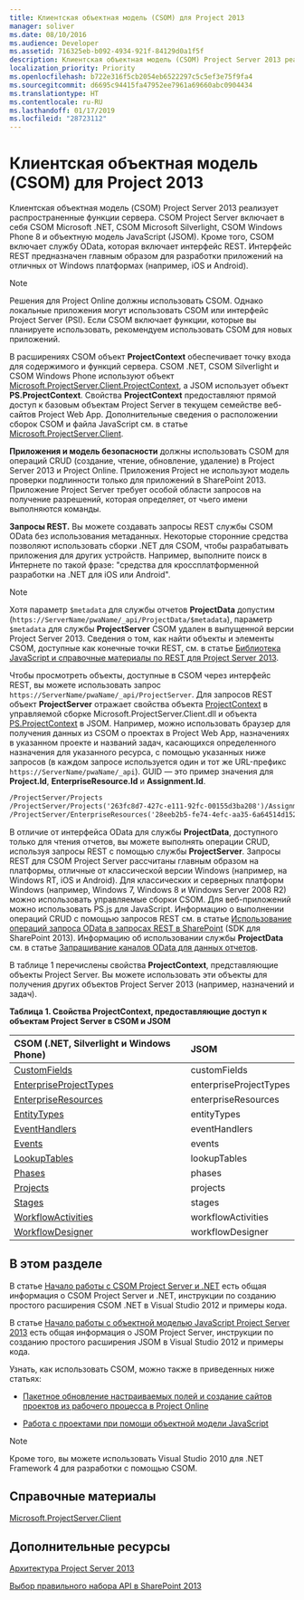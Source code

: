 ```yaml
---
title: Клиентская объектная модель (CSOM) для Project 2013
manager: soliver
ms.date: 08/10/2016
ms.audience: Developer
ms.assetid: 716325eb-b092-4934-921f-84129d0a1f5f
description: Клиентская объектная модель (CSOM) Project Server 2013 реализует распространенные функции сервера. CSOM Project Server включает в себя CSOM Microsoft .NET, CSOM Microsoft Silverlight, CSOM Windows Phone 8 и объектную модель JavaScript (JSOM). Кроме того, CSOM включает службу OData, которая включает интерфейс REST. Интерфейс REST предназначен главным образом для разработки приложений на отличных от Windows платформах (например, iOS и Android).
localization_priority: Priority
ms.openlocfilehash: b722e316f5cb2054eb6522297c5c5ef3e75f9fa4
ms.sourcegitcommit: d6695c94415fa47952ee7961a69660abc0904434
ms.translationtype: HT
ms.contentlocale: ru-RU
ms.lasthandoff: 01/17/2019
ms.locfileid: "28723112"
---
```

# <a name="client-side-object-model-csom-for-project-2013"></a>Клиентская объектная модель (CSOM) для Project 2013

Клиентская объектная модель (CSOM) Project Server 2013 реализует распространенные функции сервера. CSOM Project Server включает в себя CSOM Microsoft .NET, CSOM Microsoft Silverlight, CSOM Windows Phone 8 и объектную модель JavaScript (JSOM). Кроме того, CSOM включает службу OData, которая включает интерфейс REST. Интерфейс REST предназначен главным образом для разработки приложений на отличных от Windows платформах (например, iOS и Android).
  
> [!NOTE]
> Решения для Project Online должны использовать CSOM. Однако локальные приложения могут использовать CSOM или интерфейс Project Server (PSI). Если CSOM включает функции, которые вы планируете использовать, рекомендуем использовать CSOM для новых приложений. 
  
В расширениях CSOM объект **ProjectContext** обеспечивает точку входа для содержимого и функций сервера. CSOM .NET, CSOM Silverlight и CSOM Windows Phone используют объект [Microsoft.ProjectServer.Client.ProjectContext](https://msdn.microsoft.com/library/Microsoft.ProjectServer.Client.ProjectContext.aspx), а JSOM использует объект **PS.ProjectContext**. Свойства **ProjectContext** предоставляют прямой доступ к базовым объектам Project Server в текущем семействе веб-сайтов Project Web App. Дополнительные сведения о расположении сборок CSOM и файла JavaScript см. в статье [Microsoft.ProjectServer.Client](https://msdn.microsoft.com/library/Microsoft.ProjectServer.Client.aspx). 
  
 **Приложения и модель безопасности** должны использовать CSOM для операций CRUD (создание, чтение, обновление, удаление) в Project Server 2013 и Project Online. Приложения Project не используют модель проверки подлинности только для приложений в SharePoint 2013. Приложение Project Server требует особой области запросов на получение разрешений, которая определяет, от чьего имени выполняются команды. 
  
 **Запросы REST.** Вы можете создавать запросы REST службы CSOM OData без использования метаданных. Некоторые сторонние средства позволяют использовать сборки .NET для CSOM, чтобы разрабатывать приложения для других устройств. Например, выполните поиск в Интернете по такой фразе: "средства для кроссплатформенной разработки на .NET для iOS или Android". 
  
> [!NOTE]
> Хотя параметр `$metadata` для службы отчетов **ProjectData** допустим (`https://ServerName/pwaName/_api/ProjectData/$metadata`), параметр `$metadata` для службы **ProjectServer** CSOM удален в выпущенной версии Project Server 2013. Сведения о том, как найти объекты и элементы CSOM, доступные как конечные точки REST, см. в статье [Библиотека JavaScript и справочные материалы по REST для Project Server 2013](javascript-library-and-rest-reference-for-project-server-2013.md). 
  
Чтобы просмотреть объекты, доступные в CSOM через интерфейс REST, вы можете использовать запрос `https://ServerName/pwaName/_api/ProjectServer`. Для запросов REST объект **ProjectServer** отражает свойства объекта [ProjectContext](https://msdn.microsoft.com/library/Microsoft.ProjectServer.Client.ProjectContext.aspx) в управляемой сборке Microsoft.ProjectServer.Client.dll и объекта [PS.ProjectContext](https://msdn.microsoft.com/library/a490b675-a845-ee94-3877-b99ada9bf2b0%28Office.15%29.aspx) в JSOM. Например, можно использовать браузер для получения данных из CSOM о проектах в Project Web App, назначениях в указанном проекте и названий задач, касающихся определенного назначения для указанного ресурса, с помощью указанных ниже запросов (в каждом запросе используется один и тот же URL-префикс `https://ServerName/pwaName/_api`). GUID — это пример значения для **Project.Id**, **EnterpriseResource.Id** и **Assignment.Id**.
  
```HTML
/ProjectServer/Projects
/ProjectServer/Projects('263fc8d7-427c-e111-92fc-00155d3ba208')/Assignments
/ProjectServer/EnterpriseResources('28eeb2b5-fe74-4efc-aa35-6a64514d1526')/Assignments('a2eafeb5-437c-e111-92fc-00155d3ba208')/Task?$select=Name
```

В отличие от интерфейса OData для службы **ProjectData**, доступного только для чтения отчетов, вы можете выполнять операции CRUD, используя запросы REST с помощью службы **ProjectServer**. Запросы REST для CSOM Project Server рассчитаны главным образом на платформы, отличные от классической версии Windows (например, на Windows RT, iOS и Android). Для классических и серверных платформ Windows (например, Windows 7, Windows 8 и Windows Server 2008 R2) можно использовать управляемые сборки CSOM. Для веб-приложений можно использовать PS.js для JavaScript. Информацию о выполнении операций CRUD с помощью запросов REST см. в статье [Использование операций запроса OData в запросах REST в SharePoint](https://msdn.microsoft.com/library/d4b5c277-ed50-420c-8a9b-860342284b72%28Office.15%29.aspx) (SDK для SharePoint 2013). Информацию об использовании службы **ProjectData** см. в статье [Запрашивание каналов OData для данных отчетов](https://msdn.microsoft.com/library/office/jj163048.aspx).
  
В таблице 1 перечислены свойства **ProjectContext**, представляющие объекты Project Server. Вы можете использовать эти объекты для получения других объектов Project Server 2013 (например, назначений и задач). 
  
**Таблица 1. Свойства ProjectContext, предоставляющие доступ к объектам Project Server в CSOM и JSOM**

|**CSOM (.NET, Silverlight и Windows Phone)**|**JSOM**|
|:-----|:-----|
|[CustomFields](https://msdn.microsoft.com/library/Microsoft.ProjectServer.Client.ProjectContext.CustomFields.aspx) <br/> |customFields  <br/> |
|[EnterpriseProjectTypes](https://msdn.microsoft.com/library/Microsoft.ProjectServer.Client.ProjectContext.EnterpriseProjectTypes.aspx) <br/> |enterpriseProjectTypes  <br/> |
|[EnterpriseResources](https://msdn.microsoft.com/library/Microsoft.ProjectServer.Client.ProjectContext.EnterpriseResources.aspx) <br/> |enterpriseResources  <br/> |
|[EntityTypes](https://msdn.microsoft.com/library/Microsoft.ProjectServer.Client.ProjectContext.EntityTypes.aspx) <br/> |entityTypes  <br/> |
|[EventHandlers](https://msdn.microsoft.com/library/Microsoft.ProjectServer.Client.ProjectContext.EventHandlers.aspx) <br/> |eventHandlers  <br/> |
|[Events](https://msdn.microsoft.com/library/Microsoft.ProjectServer.Client.ProjectContext.Events.aspx) <br/> |events  <br/> |
|[LookupTables](https://msdn.microsoft.com/library/Microsoft.ProjectServer.Client.ProjectContext.LookupTables.aspx) <br/> |lookupTables  <br/> |
|[Phases](https://msdn.microsoft.com/library/Microsoft.ProjectServer.Client.ProjectContext.Phases.aspx) <br/> |phases  <br/> |
|[Projects](https://msdn.microsoft.com/library/Microsoft.ProjectServer.Client.ProjectContext.Projects.aspx) <br/> |projects  <br/> |
|[Stages](https://msdn.microsoft.com/library/Microsoft.ProjectServer.Client.ProjectContext.Stages.aspx) <br/> |stages  <br/> |
|[WorkflowActivities](https://msdn.microsoft.com/library/Microsoft.ProjectServer.Client.ProjectContext.WorkflowActivities.aspx) <br/> |workflowActivities  <br/> |
|[WorkflowDesigner](https://msdn.microsoft.com/library/Microsoft.ProjectServer.Client.ProjectContext.WorkflowDesigner.aspx) <br/> |workflowDesigner  <br/> |
   
## <a name="in-this-section"></a>В этом разделе

В статье [Начало работы с CSOM Project Server и .NET](getting-started-with-the-project-server-csom-and-net.md) есть общая информация о CSOM Project Server и .NET, инструкции по созданию простого расширения CSOM .NET в Visual Studio 2012 и примеры кода. 
  
В статье [Начало работы с объектной моделью JavaScript Project Server 2013](getting-started-with-the-project-server-2013-javascript-object-model.md) есть общая информация о JSOM Project Server, инструкции по созданию простого расширения JSOM в Visual Studio 2012 и примеры кода. 
  
Узнать, как использовать CSOM, можно также в приведенных ниже статьях:
  
- [Пакетное обновление настраиваемых полей и создание сайтов проектов из рабочего процесса в Project Online](bulk-update-custom-fields-and-create-project-sites-from-workflow-in-project.md)
    
- [Работа с проектами при помощи объектной модели JavaScript](create-retrieve-update-delete-projects-using-project-server-javascript.md)
    
> [!NOTE]
> Кроме того, вы можете использовать Visual Studio 2010 для .NET Framework 4 для разработки с помощью CSOM. 
  
## <a name="reference"></a>Справочные материалы

[Microsoft.ProjectServer.Client](https://msdn.microsoft.com/library/Microsoft.ProjectServer.Client.aspx)
  
## <a name="see-also"></a>Дополнительные ресурсы



[Архитектура Project Server 2013](project-server-2013-architecture.md)


[Выбор правильного набора API в SharePoint 2013](https://msdn.microsoft.com/library/f36645da-77c5-47f1-a2ca-13d4b62b320d%28Office.15%29.aspx)

